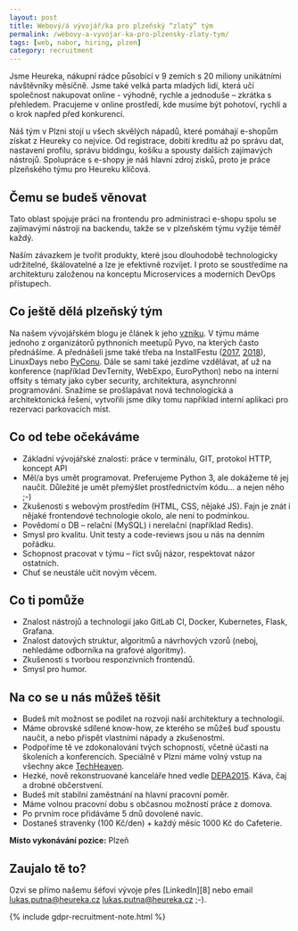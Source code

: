 ```yaml
---
layout: post
title: Webový/á vývojář/ka pro plzeňský “zlatý” tým
permalink: /webovy-a-vyvojar-ka-pro-plzensky-zlaty-tym/
tags: [web, nabor, hiring, plzen]
category: recruitment
---
```


Jsme Heureka, nákupní rádce působící v 9 zemích s 20 miliony unikátními návštěvníky měsíčně. Jsme také velká parta mladých lidí, která učí společnost nakupovat online - výhodně, rychle a jednoduše – zkrátka s přehledem. Pracujeme v online prostředí, kde musíme být pohotoví, rychlí a o krok napřed před konkurencí.
 
Náš tým v Plzni stojí u všech skvělých nápadů, které pomáhají e-shopům získat z Heureky co nejvíce. Od registrace, dobití kreditu až po správu dat, nastavení profilu, správu biddingu, košíku a spousty dalších zajímavých nástrojů. Spolupráce s e-shopy je náš hlavní zdroj zisků, proto je práce plzeňského týmu pro Heureku klíčová.

## Čemu se budeš věnovat
Tato oblast spojuje práci na frontendu pro administraci e-shopu spolu se zajímavými nástroji na backendu, takže se v plzeňském týmu vyžije téměř každý. 

Naším závazkem je tvořit produkty, které jsou dlouhodobě technologicky udržitelné, škálovatelné a lze je efektivně rozvíjet. I proto se soustředíme na architekturu založenou na konceptu Microservices a moderních DevOps přístupech.

## Co ještě dělá plzeňský tým
Na našem vývojářském blogu je článek k jeho [vzniku][1]. V týmu máme jednoho z organizátorů pythnoních meetupů Pyvo, na kterých často přednášíme. A přednášeli jsme také třeba na InstallFestu ([2017][2], [2018][3]), LinuxDays nebo [PyConu][4]. Dále se sami také jezdíme vzdělávat, ať už na konference (například DevTernity, WebExpo, EuroPython) nebo na interní offsity s tématy jako cyber security, architektura, asynchronní programování. Snažíme se prošlapávat nová technologická a architektonická řešení, vytvořili jsme díky tomu například interní aplikaci pro rezervaci parkovacích míst.

## Co od tebe očekáváme
* Základní vývojářské znalosti: práce v terminálu, GIT, protokol HTTP, koncept API
* Měl/a bys umět programovat. Preferujeme Python 3, ale dokážeme tě jej naučit. Důležité je umět přemýšlet prostřednictvím kódu... a nejen něho ;-)
* Zkušenosti s webovým prostředím (HTML, CSS, nějaké JS). Fajn je znát i nějaké frontendové technologie okolo, ale není to podmínkou.
* Povědomí o DB – relační (MySQL) i nerelační (například Redis).
* Smysl pro kvalitu. Unit testy a code-reviews jsou u nás na denním pořádku.
* Schopnost pracovat v týmu – říct svůj názor, respektovat názor ostatních.
* Chuť se neustále učit novým věcem.

## Co ti pomůže
* Znalost nástrojů a technologií jako GitLab CI, Docker, Kubernetes, Flask, Grafana.
* Znalost datových struktur, algoritmů a návrhových vzorů (neboj, nehledáme odborníka na grafové algoritmy).
* Zkušenosti s tvorbou responzivních frontendů.
* Smysl pro humor.

## Na co se u nás můžeš těšit
* Budeš mít možnost se podílet na rozvoji naší architektury a technologií.
* Máme obrovské sdílené know-how, ze kterého se můžeš buď spoustu naučit, a nebo přispět vlastními nápady a zkušenostmi.
* Podpoříme tě ve zdokonalování tvých schopností, včetně účasti na školeních a konferencích. Speciálně v Plzni máme volný vstup na všechny akce [TechHeaven][5].
* Hezké, nově rekonstruované kanceláře hned vedle [DEPA2015][6]. Káva, čaj a drobné občerstvení.
* Budeš mít stabilní zaměstnání na hlavní pracovní poměr.
* Máme volnou pracovní dobu s občasnou možností práce z domova.
* Po prvním roce přidáváme 5 dnů dovolené navíc.
* Dostaneš stravenky (100 Kč/den) + každý měsíc 1000 Kč do Cafeterie.
 
**Místo vykonávání pozice:** Plzeň 
 
## Zaujalo tě to?
Ozvi se přímo našemu šéfovi vývoje přes [LinkedIn][8] nebo email [lukas.putna@heureka.cz](mailto:lukas.putna@heureka.cz "poslat email") lukas.putna@heureka.cz ;-).

{% include gdpr-recruitment-note.html %}

[1]:https://www.heurekadevs.cz/velka-prilezitost-pro-plzenaky/
[2]:https://www.youtube.com/watch?v=kRY2UGhjRb0&feature=youtu.be
[3]:https://www.youtube.com/watch?v=DjqIJtmC8b4&feature=youtu.be
[4]:https://www.youtube.com/watch?v=prCvSxriSJw&feature=youtu.be
[5]:https://www.facebook.com/TechHeavenCZ/
[6]:https://www.depo2015.cz/
[7]:https://www.linkedin.com/in/lukas-putna-20660323/